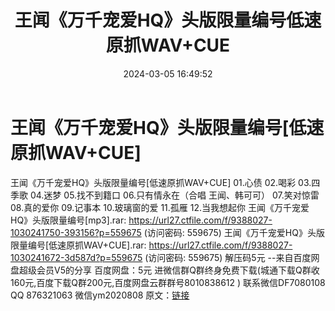 ﻿---
title: 王闻《万千宠爱HQ》头版限量编号低速原抓WAV+CUE
date: 2024-03-05 16:49:52
categories: 新碟专辑、稀有等精品
tags: 华语中文
---
# 王闻《万千宠爱HQ》头版限量编号[低速原抓WAV+CUE]

王闻《万千宠爱HQ》头版限量编号[低速原抓WAV+CUE]
01.心债
02.喝彩
03.四季歌
04.迷梦
05.找不到籍口
06.只有情永在（合唱 王闻、韩可可）
07.笑对惊雷
08.真的爱你
09.记事本
10.玻璃窗的爱
11.孤雁
12.当我想起你
王闻《万千宠爱HQ》头版限量编号[mp3].rar: https://url27.ctfile.com/f/9388027-1030241750-393156?p=559675
(访问密码: 559675)
王闻《万千宠爱HQ》头版限量编号[低速原抓WAV+CUE].rar: https://url27.ctfile.com/f/9388027-1030241672-3d587d?p=559675
(访问密码: 559675)
解压码5元
--来自百度网盘超级会员V5的分享
百度网盘：5元
进微信群Q群终身免费下载(城通下载Q群收160元,百度下载Q群200元,百度网盘云群群号8010838612 )
联系微信DF7080108 QQ 876321063
微信ym2020808
原文：[链接](https://blog.sina.com.cn/s/blog_1647c7e76010314lf.html)